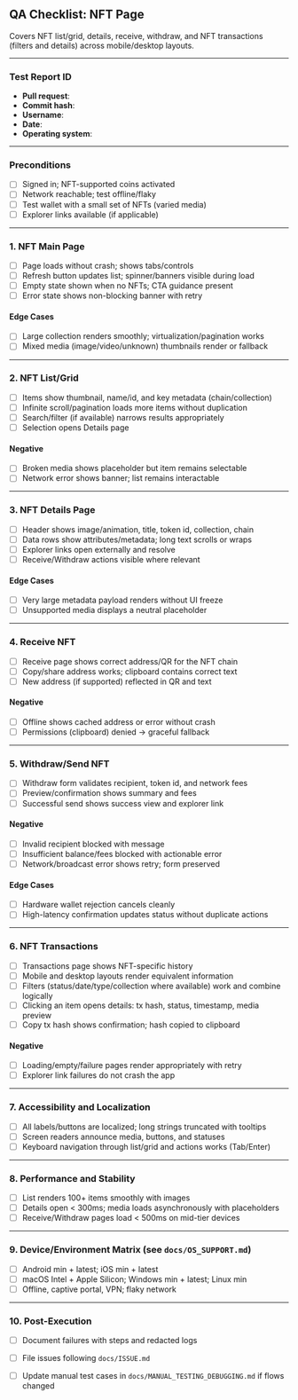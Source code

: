 ## QA Checklist: NFT Page

Covers NFT list/grid, details, receive, withdraw, and NFT transactions (filters and details) across mobile/desktop layouts.

---
### Test Report ID
- **Pull request**: 
- **Commit hash**: 
- **Username**: 
- **Date**: 
- **Operating system**: 

---

### Preconditions
- [ ] Signed in; NFT-supported coins activated
- [ ] Network reachable; test offline/flaky
- [ ] Test wallet with a small set of NFTs (varied media)
- [ ] Explorer links available (if applicable)

---

### 1. NFT Main Page
- [ ] Page loads without crash; shows tabs/controls
- [ ] Refresh button updates list; spinner/banners visible during load
- [ ] Empty state shown when no NFTs; CTA guidance present
- [ ] Error state shows non-blocking banner with retry

#### Edge Cases
- [ ] Large collection renders smoothly; virtualization/pagination works
- [ ] Mixed media (image/video/unknown) thumbnails render or fallback

---

### 2. NFT List/Grid
- [ ] Items show thumbnail, name/id, and key metadata (chain/collection)
- [ ] Infinite scroll/pagination loads more items without duplication
- [ ] Search/filter (if available) narrows results appropriately
- [ ] Selection opens Details page

#### Negative
- [ ] Broken media shows placeholder but item remains selectable
- [ ] Network error shows banner; list remains interactable

---

### 3. NFT Details Page
- [ ] Header shows image/animation, title, token id, collection, chain
- [ ] Data rows show attributes/metadata; long text scrolls or wraps
- [ ] Explorer links open externally and resolve
- [ ] Receive/Withdraw actions visible where relevant

#### Edge Cases
- [ ] Very large metadata payload renders without UI freeze
- [ ] Unsupported media displays a neutral placeholder

---

### 4. Receive NFT
- [ ] Receive page shows correct address/QR for the NFT chain
- [ ] Copy/share address works; clipboard contains correct text
- [ ] New address (if supported) reflected in QR and text

#### Negative
- [ ] Offline shows cached address or error without crash
- [ ] Permissions (clipboard) denied → graceful fallback

---

### 5. Withdraw/Send NFT
- [ ] Withdraw form validates recipient, token id, and network fees
- [ ] Preview/confirmation shows summary and fees
- [ ] Successful send shows success view and explorer link

#### Negative
- [ ] Invalid recipient blocked with message
- [ ] Insufficient balance/fees blocked with actionable error
- [ ] Network/broadcast error shows retry; form preserved

#### Edge Cases
- [ ] Hardware wallet rejection cancels cleanly
- [ ] High-latency confirmation updates status without duplicate actions

---

### 6. NFT Transactions
- [ ] Transactions page shows NFT-specific history
- [ ] Mobile and desktop layouts render equivalent information
- [ ] Filters (status/date/type/collection where available) work and combine logically
- [ ] Clicking an item opens details: tx hash, status, timestamp, media preview
- [ ] Copy tx hash shows confirmation; hash copied to clipboard

#### Negative
- [ ] Loading/empty/failure pages render appropriately with retry
- [ ] Explorer link failures do not crash the app

---

### 7. Accessibility and Localization
- [ ] All labels/buttons are localized; long strings truncated with tooltips
- [ ] Screen readers announce media, buttons, and statuses
- [ ] Keyboard navigation through list/grid and actions works (Tab/Enter)

---

### 8. Performance and Stability
- [ ] List renders 100+ items smoothly with images
- [ ] Details open < 300ms; media loads asynchronously with placeholders
- [ ] Receive/Withdraw pages load < 500ms on mid-tier devices

---

### 9. Device/Environment Matrix (see `docs/OS_SUPPORT.md`)
- [ ] Android min + latest; iOS min + latest
- [ ] macOS Intel + Apple Silicon; Windows min + latest; Linux min
- [ ] Offline, captive portal, VPN; flaky network

---

### 10. Post-Execution
- [ ] Document failures with steps and redacted logs
- [ ] File issues following `docs/ISSUE.md`
- [ ] Update manual test cases in `docs/MANUAL_TESTING_DEBUGGING.md` if flows changed


